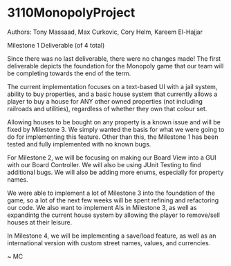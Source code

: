 # 3110MonopolyProject

Authors: Tony Massaad, Max Curkovic, Cory Helm, Kareem El-Hajjar

Milestone 1 Deliverable (of 4 total)

Since there was no last deliverable, there were no changes made!
The first deliverable depicts the foundation for the Monopoly game that our team will be completing towards the end of the term.

The current implementation focuses on a text-based UI with a jail system, ability to buy properties, and a basic house system that currently allows a player to buy a house for ANY other owned properties (not including railroads and utilities), regardless of whether they own that colour set.

Allowing houses to be bought on any property is a known issue and will be fixed by Milestone 3. We simply wanted the basis for what we were going to do for implementing this feature. Other than this, the Milestone 1 has been tested and fully implemented with no known bugs.

For Milestone 2, we will be focusing on making our Board View into a GUI with our Board Controller. We will also be using JUnit Testing to find additional bugs. We will also be adding more enums, especially for property names.

We were able to implement a lot of Milestone 3 into the foundation of the game, so a lot of the next few weeks will be spent refining and refactoring our code. We also want to implement AIs in Milestone 3, as well as expandintg the current house system by allowing the player to remove/sell houses at their leisure.

In Milestone 4, we will be implementing a save/load feature, as well as an international version with custom street names, values, and currencies.

~ MC
